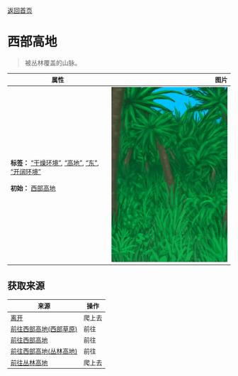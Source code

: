 [返回首页](index.md)  
# 西部高地  
> 被丛林覆盖的山脉。  
  
  属性  |   图片   
 ----  |  ----:   
 **标签：**	[“干燥环境”](tag_EnvDry.md), [“高地”](tag_Highland.md), [“东”](tag_East.md), [“开阔环境”](tag_EnvOpen.md)<br><br>**初始：**	[西部高地](HighlandsWestern.md)  |  ![](Sprite/Jungle.png)   
  
## 获取来源  
来源  |  操作  
----  |  ----  
[离开](HighlandHoleExit.md)  |  爬上去  
[前往西部高地(西部草原)](Path_GrasslandsWToHighlandsW.md)  |  前往  
[前往西部高地](Path_HighlandsEToHighlandsW.md)  |  前往  
[前往西部高地(丛林高地)](Path_JungleHighlandsToHighlandsW.md)  |  前往  
[前往丛林高地](Path_ValleyToJungleHighlands.md)  |  爬上去  

